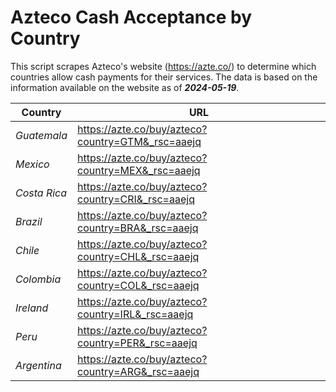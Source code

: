 # Azteco Cash Acceptance by Country

This script scrapes Azteco's website (https://azte.co/) to determine which countries allow cash 
payments for their services. The data is based on the information available on the website as of **_2024-05-19_**.

| **Country** | **URL** |
|---|---|
| _Guatemala_ | https://azte.co/buy/azteco?country=GTM&_rsc=aaejq |
| _Mexico_ | https://azte.co/buy/azteco?country=MEX&_rsc=aaejq |
| _Costa Rica_ | https://azte.co/buy/azteco?country=CRI&_rsc=aaejq |
| _Brazil_ | https://azte.co/buy/azteco?country=BRA&_rsc=aaejq |
| _Chile_ | https://azte.co/buy/azteco?country=CHL&_rsc=aaejq |
| _Colombia_ | https://azte.co/buy/azteco?country=COL&_rsc=aaejq |
| _Ireland_ | https://azte.co/buy/azteco?country=IRL&_rsc=aaejq |
| _Peru_ | https://azte.co/buy/azteco?country=PER&_rsc=aaejq |
| _Argentina_ | https://azte.co/buy/azteco?country=ARG&_rsc=aaejq |

